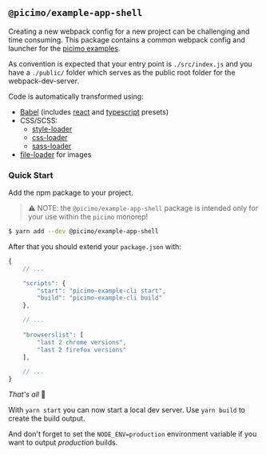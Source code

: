 ## `@picimo/example-app-shell`

Creating a new webpack config for a new project can be challenging and time consuming.
This package contains a common webpack config and launcher for the [picimo examples](../../examples).

As convention is expected that your entry point is `./src/index.js`
and you have a `./public/` folder which serves as the public root folder for the webpack-dev-server.

Code is automatically transformed using:
- [Babel](https://babeljs.io/) (includes [react](https://babeljs.io/docs/en/babel-preset-react) and [typescript](https://babeljs.io/docs/en/next/babel-preset-typescript.html) presets)
- CSS/SCSS:
  - [style-loader](https://github.com/webpack-contrib/style-loader)
  - [css-loader](https://github.com/webpack-contrib/css-loader)
  - [sass-loader](https://github.com/webpack-contrib/sass-loader)
- [file-loader](https://github.com/webpack-contrib/file-loader) for images
  

### Quick Start

Add the npm package to your project.

> :warning: NOTE: the `@picimo/example-app-shell` package is intended only for your use within the `picimo` monorep!

```sh
$ yarn add --dev @picimo/example-app-shell
```

After that you should extend your `package.json` with:

```js
{
    // ...

    "scripts": {
        "start": "picimo-example-cli start",
        "build": "picimo-example-cli build"
    },

    // ...
    
    "browserslist": [
        "last 2 chrome versions",
        "last 2 firefox versions"
    ],

    // ...
}
```

_That's all_ :mushroom:

With `yarn start` you can now start a local dev server. Use `yarn build` to create the build output.

And don't forget to set the `NODE_ENV=production` environment variable if you want to output _production_ builds.

